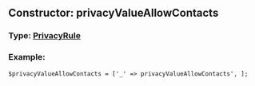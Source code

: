 ## Constructor: privacyValueAllowContacts  



### Type: [PrivacyRule](../types/PrivacyRule.md)

### Example:


```
$privacyValueAllowContacts = ['_' => privacyValueAllowContacts', ];
```